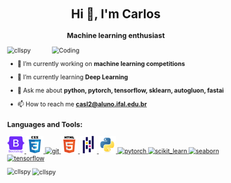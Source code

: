 <h1 align="center">Hi 👋, I'm Carlos</h1>
<h3 align="center">Machine learning enthusiast</h3>

<img align="right" alt="Coding" width="400" src="[https://encrypted-tbn0.gstatic.com/images?q=tbn:ANd9GcQO8fNVtsLJFpl67tTOGHpCftLCuaT4NraOig&usqp=CAU](https://img.freepik.com/free-vector/linear-web-development-illustration_1257-357.jpg?size=338&ext=jpg&ga=GA1.1.1700460183.1713139200&semt=ais)">


<p align="left"> <img src="https://komarev.com/ghpvc/?username=cllspy&label=Profile%20views&color=0e75b6&style=flat" alt="cllspy" /> </p>

- 🔭 I’m currently working on **machine learning competitions**

- 🌱 I’m currently learning **Deep Learning**

- 💬 Ask me about **python, pytorch, tensorflow, sklearn, autogluon, fastai**

- 📫 How to reach me **casl2@aluno.ifal.edu.br**


<h3 align="left">Languages and Tools:</h3>
<p align="left"> <a href="https://getbootstrap.com" target="_blank" rel="noreferrer"> <img src="https://raw.githubusercontent.com/devicons/devicon/master/icons/bootstrap/bootstrap-plain-wordmark.svg" alt="bootstrap" width="40" height="40"/> </a> <a href="https://www.w3schools.com/css/" target="_blank" rel="noreferrer"> <img src="https://raw.githubusercontent.com/devicons/devicon/master/icons/css3/css3-original-wordmark.svg" alt="css3" width="40" height="40"/> </a> <a href="https://git-scm.com/" target="_blank" rel="noreferrer"> <img src="https://www.vectorlogo.zone/logos/git-scm/git-scm-icon.svg" alt="git" width="40" height="40"/> </a> <a href="https://www.w3.org/html/" target="_blank" rel="noreferrer"> <img src="https://raw.githubusercontent.com/devicons/devicon/master/icons/html5/html5-original-wordmark.svg" alt="html5" width="40" height="40"/> </a> <a href="https://pandas.pydata.org/" target="_blank" rel="noreferrer"> <img src="https://raw.githubusercontent.com/devicons/devicon/2ae2a900d2f041da66e950e4d48052658d850630/icons/pandas/pandas-original.svg" alt="pandas" width="40" height="40"/> </a> <a href="https://www.python.org" target="_blank" rel="noreferrer"> <img src="https://raw.githubusercontent.com/devicons/devicon/master/icons/python/python-original.svg" alt="python" width="40" height="40"/> </a> <a href="https://pytorch.org/" target="_blank" rel="noreferrer"> <img src="https://www.vectorlogo.zone/logos/pytorch/pytorch-icon.svg" alt="pytorch" width="40" height="40"/> </a> <a href="https://scikit-learn.org/" target="_blank" rel="noreferrer"> <img src="https://upload.wikimedia.org/wikipedia/commons/0/05/Scikit_learn_logo_small.svg" alt="scikit_learn" width="40" height="40"/> </a> <a href="https://seaborn.pydata.org/" target="_blank" rel="noreferrer"> <img src="https://seaborn.pydata.org/_images/logo-mark-lightbg.svg" alt="seaborn" width="40" height="40"/> </a> <a href="https://www.tensorflow.org" target="_blank" rel="noreferrer"> <img src="https://www.vectorlogo.zone/logos/tensorflow/tensorflow-icon.svg" alt="tensorflow" width="40" height="40"/> </a> </p>

<p><img align="left" src="https://github-readme-stats.vercel.app/api/top-langs?username=cllspy&show_icons=true&locale=en&layout=compact" alt="cllspy" /></p>

<p>&nbsp;<img align="center" src="https://github-readme-stats.vercel.app/api?username=cllspy&show_icons=true&locale=en" alt="cllspy" /></p>
